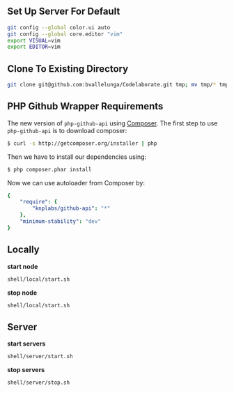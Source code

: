 Set Up Server For Default
-------------------------
```bash
git config --global color.ui auto
git config --global core.editor "vim"
export VISUAL=vim
export EDITOR=vim
```


Clone To Existing Directory
-----------------------------
```bash
git clone git@github.com:bvallelunga/Codelaborate.git tmp; mv tmp/* tmp/.git* .; rm -R tmp/
```

PHP Github Wrapper Requirements
--------------------------------
The new version of `php-github-api` using [Composer](http://getcomposer.org).
The first step to use `php-github-api` is to download composer:

```bash
$ curl -s http://getcomposer.org/installer | php
```

Then we have to install our dependencies using:
```bash
$ php composer.phar install
```
Now we can use autoloader from Composer by:

```yaml
{
    "require": {
        "knplabs/github-api": "*"
    },
    "minimum-stability": "dev"
}
```


Locally
---------
**start node**
```bash
shell/local/start.sh
```

**stop node**
```bash
shell/local/start.sh
```


Server
-----------
**start servers**
```bash
shell/server/start.sh
```

**stop servers**
```bash
shell/server/stop.sh
```

